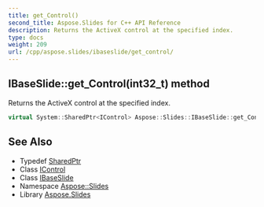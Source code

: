 ```yaml
---
title: get_Control()
second_title: Aspose.Slides for C++ API Reference
description: Returns the ActiveX control at the specified index.
type: docs
weight: 209
url: /cpp/aspose.slides/ibaseslide/get_control/
---
```

## IBaseSlide::get_Control(int32_t) method


Returns the ActiveX control at the specified index.

```cpp
virtual System::SharedPtr<IControl> Aspose::Slides::IBaseSlide::get_Control(int32_t index)=0
```

## See Also

* Typedef [SharedPtr](../../system/sharedptr/)
* Class [IControl](../icontrol/)
* Class [IBaseSlide](./)
* Namespace [Aspose::Slides](../)
* Library [Aspose.Slides](../../)